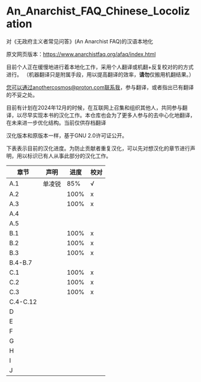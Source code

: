 # An_Anarchist_FAQ_Chinese_Locolization

对《无政府主义者常见问答》(An Anarchist FAQ)的汉语本地化

原文网页版本：https://www.anarchistfaq.org/afaq/index.html

目前个人正在缓慢地进行着本地化工作，采用个人翻译或机翻+反复校对的的方式进行。
（机器翻译只是附属手段，用以提高翻译的效率，**请勿**仅搬用机翻结果。）

您可以通过anothercosmos@proton.com联系我，参与翻译，或者指出已有翻译的不妥之处。

目前有计划在2024年12月的时候，在互联网上召集和组织其他人，共同参与翻译，以尽早实现本书的汉化工作。本仓库也会为了更多人参与的去中心化地翻译，在未来进一步优化结构。当前仅供存档翻译

汉化版本和原版本一样，基于GNU 2.0许可证公开。

下表表示目前的汉化进度。为防止贡献者重复汉化，可以先对想汉化的章节进行声明，用以标识已有人从事此部分的汉化工作。

| 章节  | 声明  | 进度  | 校对  |
| --- | --- | --- | --- |
| A.1 | 单凌锐 | 85% | √   |
| A.2 |     | 100% | x   |
| A.3 |     | 100% | x   |
| A.4 |     |     |     |
| A.5 |     |     |     |
| B.1 |     | 100% | x   |
| B.2 |     | 100% | x   |
| B.3 |     | 100% | x   |
| B.4-B.7 |     |     |     |
| C.1 |     | 100% | x   |
| C.2 |     | 100% | x   |
| C.3 |     | 100% | x   |
| C.4-C.12 |     |     |     |
| D   |     |     |     |
| E   |     |     |     |
| F   |     |     |     |
| G   |     |     |     |
| H   |     |     |     |
| I   |     |     |     |
| J   |     |     |     |
